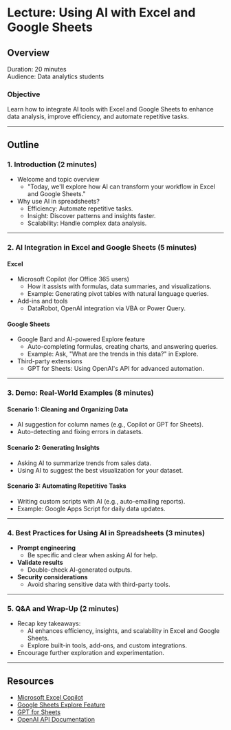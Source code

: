 # Lecture: Using AI with Excel and Google Sheets

## Overview
Duration: 20 minutes  
Audience: Data analytics students  

### Objective
Learn how to integrate AI tools with Excel and Google Sheets to enhance data analysis, improve efficiency, and automate repetitive tasks.

---

## Outline

### 1. **Introduction** (2 minutes)
- Welcome and topic overview
  - "Today, we'll explore how AI can transform your workflow in Excel and Google Sheets."
- Why use AI in spreadsheets?
  - Efficiency: Automate repetitive tasks.
  - Insight: Discover patterns and insights faster.
  - Scalability: Handle complex data analysis.

---

### 2. **AI Integration in Excel and Google Sheets** (5 minutes)
#### **Excel**
- Microsoft Copilot (for Office 365 users)
  - How it assists with formulas, data summaries, and visualizations.
  - Example: Generating pivot tables with natural language queries.
- Add-ins and tools
  - DataRobot, OpenAI integration via VBA or Power Query.

#### **Google Sheets**
- Google Bard and AI-powered Explore feature
  - Auto-completing formulas, creating charts, and answering queries.
  - Example: Ask, "What are the trends in this data?" in Explore.
- Third-party extensions
  - GPT for Sheets: Using OpenAI's API for advanced automation.

---

### 3. **Demo: Real-World Examples** (8 minutes)
#### **Scenario 1: Cleaning and Organizing Data**
- AI suggestion for column names (e.g., Copilot or GPT for Sheets).
- Auto-detecting and fixing errors in datasets.

#### **Scenario 2: Generating Insights**
- Asking AI to summarize trends from sales data.
- Using AI to suggest the best visualization for your dataset.

#### **Scenario 3: Automating Repetitive Tasks**
- Writing custom scripts with AI (e.g., auto-emailing reports).
- Example: Google Apps Script for daily data updates.

---

### 4. **Best Practices for Using AI in Spreadsheets** (3 minutes)
- **Prompt engineering**
  - Be specific and clear when asking AI for help.
- **Validate results**
  - Double-check AI-generated outputs.
- **Security considerations**
  - Avoid sharing sensitive data with third-party tools.

---

### 5. **Q&A and Wrap-Up** (2 minutes)
- Recap key takeaways:
  - AI enhances efficiency, insights, and scalability in Excel and Google Sheets.
  - Explore built-in tools, add-ons, and custom integrations.
- Encourage further exploration and experimentation.

---

## Resources
- [Microsoft Excel Copilot](https://www.microsoft.com/en-us/microsoft-365/copilot)
- [Google Sheets Explore Feature](https://support.google.com/docs/answer/6281888?hl=en)
- [GPT for Sheets](https://workspace.google.com/marketplace/app/gpt_for_sheets_and_docs/677318054654)
- [OpenAI API Documentation](https://platform.openai.com/docs/)
